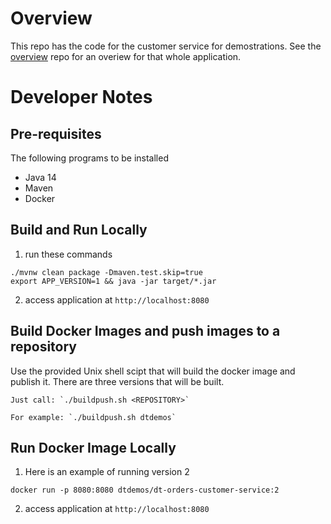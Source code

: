 # Overview

This repo has the code for the customer service for demostrations.  See the [overview](https://github.com/dt-orders/overview) repo for an overiew for that whole application.

# Developer Notes

## Pre-requisites

The following programs to be installed
* Java 14
* Maven
* Docker

## Build and Run Locally

1. run these commands
  ```
  ./mvnw clean package -Dmaven.test.skip=true
  export APP_VERSION=1 && java -jar target/*.jar
  ```
  
2. access application at ```http://localhost:8080```

## Build Docker Images and push images to a repository

Use the provided Unix shell scipt that will build the docker image and publish it. There are three versions that will be built.

    Just call: `./buildpush.sh <REPOSITORY>`

    For example: `./buildpush.sh dtdemos`

## Run Docker Image Locally

1. Here is an example of running version 2
  ```
  docker run -p 8080:8080 dtdemos/dt-orders-customer-service:2
  ```

2. access application at ```http://localhost:8080```
